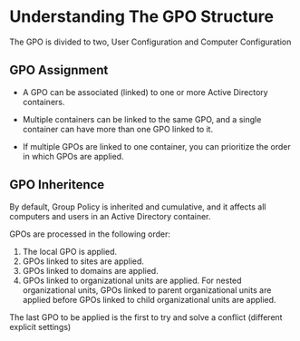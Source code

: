# Understanding The GPO Structure

The GPO is divided to two, User Configuration and Computer Configuration

## GPO Assignment
- A GPO can be associated (linked) to one or more Active Directory containers.

- Multiple containers can be linked to the same GPO, and a single container can have more than one GPO linked to it. 

- If multiple GPOs are linked to one container, you can prioritize the order in which GPOs are applied.

## GPO Inheritence
By default, Group Policy is inherited and cumulative, and it affects all computers and users in an Active Directory container.

GPOs are processed in the following order:

1. The local GPO is applied.
2. GPOs linked to sites are applied.
3. GPOs linked to domains are applied.
4. GPOs linked to organizational units are applied. For nested organizational units, GPOs linked to parent organizational units are applied before GPOs linked to child organizational units are applied.

The last GPO to be applied is the first to try and solve a conflict (different explicit settings)